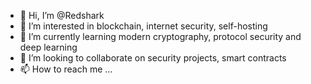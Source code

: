 - 👋 Hi, I’m @Redshark
- 👀 I’m interested in blockchain, internet security, self-hosting
- 🌱 I’m currently learning modern cryptography, protocol security and deep learning
- 💞️ I’m looking to collaborate on security projects, smart contracts
- 📫 How to reach me ...

<!---
redshark/General is a ✨ special ✨ repository because its `README.md` (this file) appears on your GitHub profile.
You can click the Preview link to take a look at your changes.
--->
